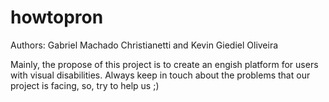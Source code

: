 # howtopron
Authors: Gabriel Machado Christianetti and Kevin Giediel Oliveira

Mainly, the propose of this project is to create an engish platform for users with visual disabilities.
Always keep in touch about the problems that our project is facing, so, try to help us ;)


